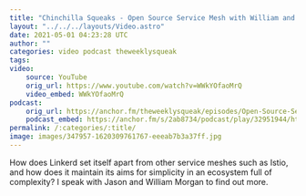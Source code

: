 ```yaml
---
title: "Chinchilla Squeaks - Open Source Service Mesh with William and Jason Morgan of Linkerd"
layout: "../../../layouts/Video.astro"
date: 2021-05-01 04:23:28 UTC
author: ""
categories: video podcast theweeklysqueak
tags: 
video:
    source: YouTube
    orig_url: https://www.youtube.com/watch?v=WWkYOfaoMrQ
    video_embed: WWkYOfaoMrQ
podcast:
    orig_url: https://anchor.fm/theweeklysqueak/episodes/Open-Source-Service-Mesh-with-William-Morgan-of-Linkerd-e10c468
    podcast_embed: https://anchor.fm/s/2ab8734/podcast/play/32951944/https%3A%2F%2Fd3ctxlq1ktw2nl.cloudfront.net%2Fstaging%2F2021-4-6%2F7d85c4e5-0bfd-8dc8-a701-226c9f19f2d3.mp3
permalink: /:categories/:title/
image: images/347957-1620309761767-eeeab7b3a37ff.jpg
---
```

How does Linkerd set itself apart from other service meshes such as Istio, and how does it maintain its aims for simplicity in an ecosystem full of complexity? I speak with Jason and William Morgan to find out more.